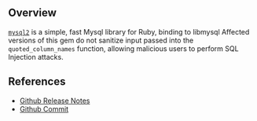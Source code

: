 ## Overview
[`mysql2`](https://rubygems.org/gems/mysql2) is a simple, fast Mysql library for Ruby, binding to libmysql
Affected versions of this gem do not sanitize input passed into the `quoted_column_names` function, allowing malicious users to perform SQL Injection attacks.


## References
- [Github Release Notes](https://github.com/brianmario/mysql2/releases/tag/0.2.12)
- [Github Commit](https://github.com/brianmario/mysql2/commit/00fc49b9c247a1fef079bea1570b5767b1803e4c)
